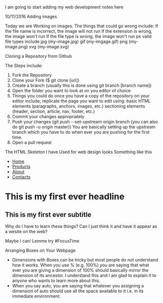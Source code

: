 I am going to start adding my web development notes here

10/11/2016
Adding images

Today we are Working on images. The things that could go wrong include:
If the file name is incorrect, the image will not run
If the extension is wrong, the image won't run
If the file type is wrong, the image won't run
ps valid file types include jpg (my-image.jpg)
                            gif (my-imgage.gif)
                            png (my-image.png)
                            svg (my-image.svg)



Cloning a Repository from Github

The Steps include:

1. Fork the Repository
2. Clone your Fork ($ git clone [url])
3. Create a branch (usually this is done using git branch [branch name])
4. Open the folder you want to look at on you editor of choice
5. Things you could do once you have a copy of the repository on your editor include;
replicate the page you want to edit using:
  basic HTML elements (paragraphs, anchors, images, etc.)
  sectioning elements (header, section, article, nav, footer, etc.)
6. Commit your changes appropriately
7. Push your changes (git push --set-upstream origin branch (you can also do git push -u origin master)) You are basically setting up the upstream branch which you have to do when ever you are pushing for the first time.
8. Open a pull request



The HTML Skeleton I have Used for web design looks Something like this

- [Home](#)
- [Products](products.html)
- [About](about.html)
          <li><a href="http://www.google.com">Contacts</a></li>
        </ul>

# This is my first ever headline

## This is my first ever subtitle</h2>

Why do I have to learn these things? Can I just think it and have it appear as a wesite on the web?

Maybe I can! Lemme try #FocusTime

Arranging Boxes on Your Webpage

- Dimensions with Boxes can be tricky but most people do not understand how it works. When you use % (e.g. 100%) you are saying that what ever you are giving a dimension of 100% should basically mirror the dimension of its ancestor. I understand this and I am glad to explain it to anyone who wants to learn more about this.
- When you say auto, you are saying that whatever you assigning a dimension of auto should use all the space available to it i.e. in its immediate environment.
